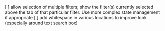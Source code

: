 [ ] allow selection of multiple filters; show the filter(s) currently selected above the tab of that particular filter. Use more complex state management if appropriate
[ ] add whitespace in various locations to improve look (especially around text search box)